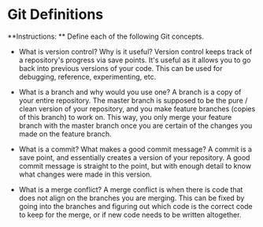 # Git Definitions

**Instructions: ** Define each of the following Git concepts.

* What is version control?  Why is it useful?
Version control keeps track of a repository's progress via save points. It's useful as it allows you to go back into previous versions of your code. This can be used for debugging, reference, experimenting, etc.

* What is a branch and why would you use one?
A branch is a copy of your entire repository. The master branch is supposed to be the pure / clean version of your repository, and you make feature branches (copies of this branch) to work on. This way, you only merge your feature branch with the master branch once you are certain of the changes you made on the feature branch.

* What is a commit? What makes a good commit message?
A commit is a save point, and essentially creates a version of your repository. A good commit message is straight to the point, but with enough detail to know what changes were made in this version.

* What is a merge conflict?
A merge conflict is when there is code that does not align on the branches you are merging. This can be fixed by going into the branches and figuring out which code is the correct code to keep for the merge, or if new code needs to be written altogether.